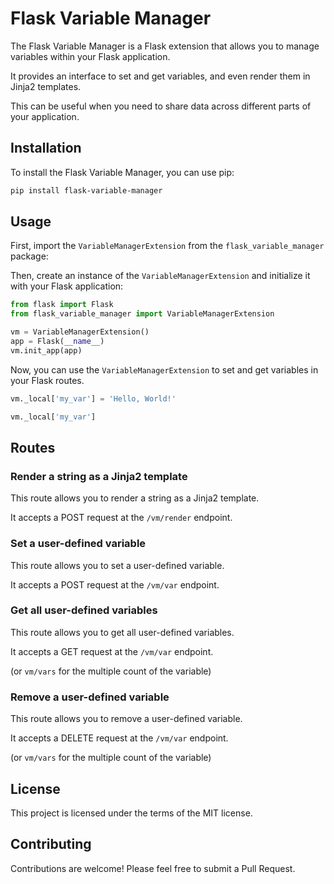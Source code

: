 # Flask Variable Manager

The Flask Variable Manager is a Flask extension that allows you to manage variables within your Flask application. 

It provides an interface to set and get variables, and even render them in Jinja2 templates. 

This can be useful when you need to share data across different parts of your application.

## Installation

To install the Flask Variable Manager, you can use pip:

```bash
pip install flask-variable-manager
```

## Usage

First, import the `VariableManagerExtension` from the `flask_variable_manager` package:

Then, create an instance of the `VariableManagerExtension` and initialize it with your Flask application:

```python
from flask import Flask
from flask_variable_manager import VariableManagerExtension

vm = VariableManagerExtension()
app = Flask(__name__)
vm.init_app(app)
```

Now, you can use the `VariableManagerExtension` to set and get variables in your Flask routes. 

```python
vm._local['my_var'] = 'Hello, World!'
```

```python
vm._local['my_var']
```

## Routes

### Render a string as a Jinja2 template

This route allows you to render a string as a Jinja2 template. 

It accepts a POST request at the `/vm/render` endpoint. 

### Set a user-defined variable

This route allows you to set a user-defined variable. 

It accepts a POST request at the `/vm/var` endpoint. 

### Get all user-defined variables

This route allows you to get all user-defined variables. 

It accepts a GET request at the `/vm/var` endpoint. 

(or `vm/vars` for the multiple count of the variable)

### Remove a user-defined variable

This route allows you to remove a user-defined variable.

It accepts a DELETE request at the `/vm/var` endpoint.

(or `vm/vars` for the multiple count of the variable)

## License

This project is licensed under the terms of the MIT license.

## Contributing

Contributions are welcome! Please feel free to submit a Pull Request.